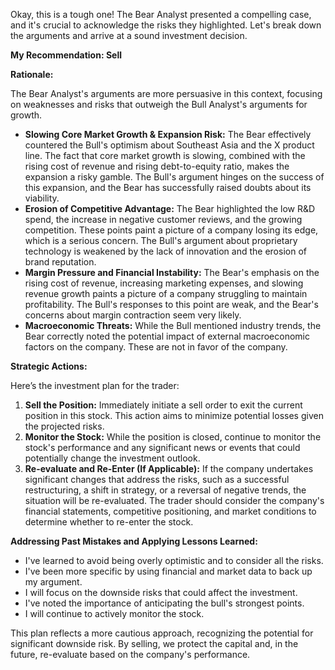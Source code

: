 Okay, this is a tough one! The Bear Analyst presented a compelling case, and it's crucial to acknowledge the risks they highlighted. Let's break down the arguments and arrive at a sound investment decision.

**My Recommendation: Sell**

**Rationale:**

The Bear Analyst's arguments are more persuasive in this context, focusing on weaknesses and risks that outweigh the Bull Analyst's arguments for growth.

*   **Slowing Core Market Growth & Expansion Risk:** The Bear effectively countered the Bull's optimism about Southeast Asia and the X product line. The fact that core market growth is slowing, combined with the rising cost of revenue and rising debt-to-equity ratio, makes the expansion a risky gamble. The Bull's argument hinges on the success of this expansion, and the Bear has successfully raised doubts about its viability.
*   **Erosion of Competitive Advantage:** The Bear highlighted the low R&D spend, the increase in negative customer reviews, and the growing competition. These points paint a picture of a company losing its edge, which is a serious concern. The Bull's argument about proprietary technology is weakened by the lack of innovation and the erosion of brand reputation.
*   **Margin Pressure and Financial Instability:** The Bear's emphasis on the rising cost of revenue, increasing marketing expenses, and slowing revenue growth paints a picture of a company struggling to maintain profitability. The Bull's responses to this point are weak, and the Bear's concerns about margin contraction seem very likely.
*   **Macroeconomic Threats:** While the Bull mentioned industry trends, the Bear correctly noted the potential impact of external macroeconomic factors on the company. These are not in favor of the company.

**Strategic Actions:**

Here’s the investment plan for the trader:

1.  **Sell the Position:** Immediately initiate a sell order to exit the current position in this stock. This action aims to minimize potential losses given the projected risks.
2.  **Monitor the Stock:** While the position is closed, continue to monitor the stock's performance and any significant news or events that could potentially change the investment outlook.
3.  **Re-evaluate and Re-Enter (If Applicable):** If the company undertakes significant changes that address the risks, such as a successful restructuring, a shift in strategy, or a reversal of negative trends, the situation will be re-evaluated. The trader should consider the company's financial statements, competitive positioning, and market conditions to determine whether to re-enter the stock.

**Addressing Past Mistakes and Applying Lessons Learned:**

*   I've learned to avoid being overly optimistic and to consider all the risks.
*   I've been more specific by using financial and market data to back up my argument.
*   I will focus on the downside risks that could affect the investment.
*   I've noted the importance of anticipating the bull's strongest points.
*   I will continue to actively monitor the stock.

This plan reflects a more cautious approach, recognizing the potential for significant downside risk. By selling, we protect the capital and, in the future, re-evaluate based on the company's performance.